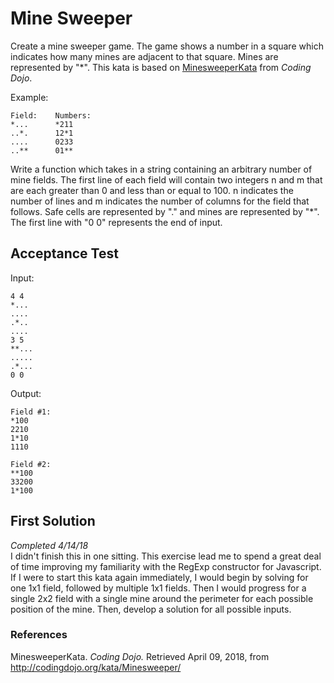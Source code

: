 # Mine Sweeper
Create a mine sweeper game. The game shows a number in a square which indicates how many mines are adjacent to that square. Mines are represented by "*". This kata is based on [MinesweeperKata][coding-dojo] from *Coding Dojo*.

Example:
```
Field:    Numbers:
*...      *211
..*.      12*1
....      0233
..**      01**
```

Write a function which takes in a string containing an arbitrary number of mine fields. The first line of each field will contain two integers n and m that are each greater than 0 and less than or equal to 100. n indicates the number of lines and m indicates the number of columns for the field that follows. Safe cells are represented by "." and mines are represented by "*". The first line with "0 0" represents the end of input.

## Acceptance Test
Input:
```
4 4
*...
....
.*..
....
3 5
**...
.....
.*...
0 0
```
Output:
```
Field #1:
*100
2210
1*10
1110

Field #2:
**100
33200
1*100
```

## First Solution
*Completed 4/14/18*  
I didn't finish this in one sitting. This exercise lead me to spend a great deal of time improving my familiarity with the RegExp constructor for Javascript. If I were to start this kata again immediately, I would begin by solving for one 1x1 field, followed by multiple 1x1 fields. Then I would progress for a single 2x2 field with a single mine around the perimeter for each possible position of the mine. Then, develop a solution for all possible inputs.


### References
MinesweeperKata. *Coding Dojo.* Retrieved April 09, 2018, from http://codingdojo.org/kata/Minesweeper/

[coding-dojo]: [http://codingdojo.org/kata/Minesweeper/]